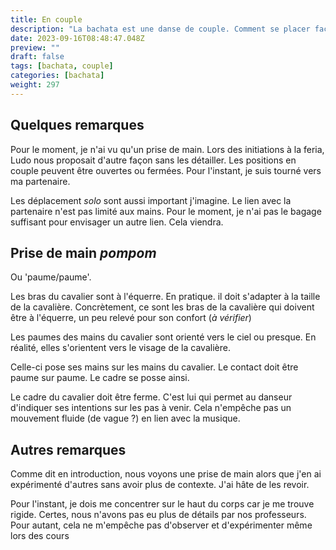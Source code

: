 ```yaml
---
title: En couple
description: "La bachata est une danse de couple. Comment se placer face à sa partenaire"
date: 2023-09-16T08:48:47.048Z
preview: ""
draft: false
tags: [bachata, couple]
categories: [bachata]
weight: 297
---
```


## Quelques remarques

Pour le moment, je n'ai vu qu'un prise de main. Lors des initiations à la feria, Ludo nous proposait d'autre façon sans les détailler. Les positions en couple peuvent être ouvertes ou fermées. Pour l'instant, je suis tourné vers ma partenaire.

Les déplacement *solo* sont aussi important j'imagine. Le lien avec la partenaire n'est pas limité aux mains. Pour le moment, je n'ai pas le bagage suffisant pour envisager un autre lien. Cela viendra.

## Prise de main *pompom*

Ou 'paume/paume'.

Les bras du cavalier sont à l'équerre. En pratique. il doit s'adapter à la taille de la cavalière. Concrètement, ce sont les bras de la cavalière qui doivent être à l'équerre, un peu relevé pour son confort (*à vérifier*)

Les paumes des mains du cavalier sont orienté vers le ciel ou presque. En réalité, elles s'orientent vers le visage de la cavalière.

Celle-ci pose ses mains sur les mains du cavalier. Le contact doit être paume sur paume. Le cadre se posse ainsi.

Le cadre du cavalier doit être ferme. C'est lui qui permet au danseur d'indiquer ses intentions sur les pas à venir. Cela n'empêche pas un mouvement fluide (de vague ?) en lien avec la musique. 

## Autres remarques

Comme dit en introduction, nous voyons une prise de main alors que j'en ai expérimenté d'autres sans avoir plus de contexte. J'ai hâte de les revoir. 

Pour l'instant, je dois me concentrer sur le haut du corps car je me trouve rigide. Certes, nous n'avons pas eu plus de détails par nos professeurs. Pour autant, cela ne m'empêche pas d'observer et d'expérimenter même lors des cours 